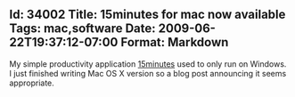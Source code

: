 Id: 34002
Title: 15minutes for mac now available
Tags: mac,software
Date: 2009-06-22T19:37:12-07:00
Format: Markdown
--------------
My simple productivity application
[15minutes](http://blog.kowalczyk.info/software/15minutes/) used to only
run on Windows. I just finished writing Mac OS X version so a blog post
announcing it seems appropriate.
